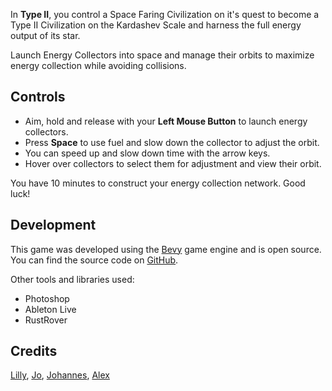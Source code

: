 In **Type II**, you control a Space Faring Civilization on it's quest to become a Type II Civilization on the Kardashev Scale and harness the full energy output of its star.

Launch Energy Collectors into space and manage their orbits to maximize energy collection while avoiding collisions.

## Controls
- Aim, hold and release with your **Left Mouse Button** to launch energy collectors.
- Press **Space** to use fuel and slow down the collector to adjust the orbit.
- You can speed up and slow down time with the arrow keys.
- Hover over collectors to select them for adjustment and view their orbit.

You have 10 minutes to construct your energy collection network. Good luck!

## Development
This game was developed using the [Bevy](https://bevyengine.org/) game engine
and is open source. You can find the source code on [GitHub](https://github.com/lilioid/ldjam58).

Other tools and libraries used:
- Photoshop
- Ableton Live
- RustRover

## Credits
[Lilly](https://li.lly.sh), [Jo](https://github.com/jbettaque), [Johannes](https://github.com/wannerdev), [Alex](https://github.com/AlexanderClausen)

